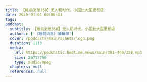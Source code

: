 ```yaml
---
title: 【睡前消息358】无人机时代，小国比大国更积极
date: 2020-01-01 00:06:01
tags:
podcast:
  subtitle: 【睡前消息358】无人机时代，小国比大国更积极
  authors: ['《睡前消息》编辑部']
  cover: /podcasts/main/assets/logo.png
  duration: 1113
  media:
    url: https://podstatic.bedtime.news/main/301-400/358.mp3
    size: 26717760
    type: audio/mpeg
  chapters: null
  references: null
---
```

